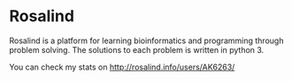 # Rosalind
Rosalind is a platform for learning bioinformatics and programming through problem solving. The solutions to each problem is written in python 3. 

You can check my stats on http://rosalind.info/users/AK6263/ 
